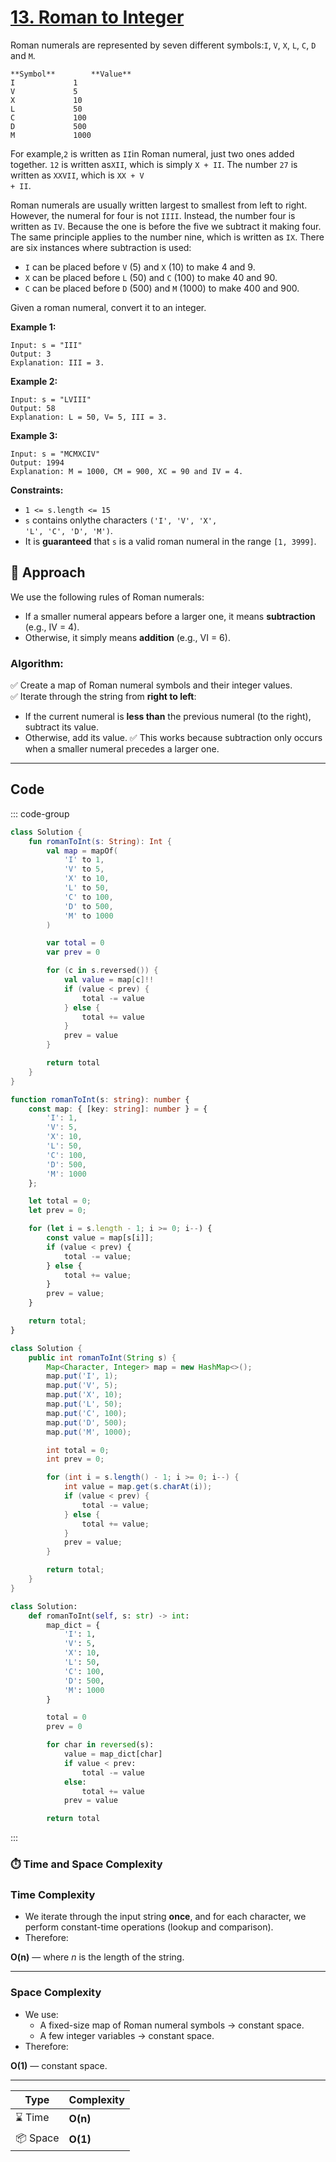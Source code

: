 # [13. Roman to Integer](https://leetcode.com/problems/roman-to-integer/description/?envType=study-plan-v2&envId=top-interview-150)

Roman numerals are represented by seven different symbols:<code>I</code>, <code>V</code>, <code>X</code>, <code>L</code>, <code>C</code>, <code>D</code> and <code>M</code>.

```
**Symbol**        **Value** 
I             1
V             5
X             10
L             50
C             100
D             500
M             1000
```

For example,<code>2</code> is written as <code>II</code>in Roman numeral, just two ones added together. <code>12</code> is written as<code>XII</code>, which is simply <code>X + II</code>. The number <code>27</code> is written as <code>XXVII</code>, which is <code>XX + V + II</code>.

Roman numerals are usually written largest to smallest from left to right. However, the numeral for four is not <code>IIII</code>. Instead, the number four is written as <code>IV</code>. Because the one is before the five we subtract it making four. The same principle applies to the number nine, which is written as <code>IX</code>. There are six instances where subtraction is used:

- <code>I</code> can be placed before <code>V</code> (5) and <code>X</code> (10) to make 4 and 9.
- <code>X</code> can be placed before <code>L</code> (50) and <code>C</code> (100) to make 40 and 90.
- <code>C</code> can be placed before <code>D</code> (500) and <code>M</code> (1000) to make 400 and 900.

Given a roman numeral, convert it to an integer.

**Example 1:** 

```
Input: s = "III"
Output: 3
Explanation: III = 3.
```

**Example 2:** 

```
Input: s = "LVIII"
Output: 58
Explanation: L = 50, V= 5, III = 3.
```

**Example 3:** 

```
Input: s = "MCMXCIV"
Output: 1994
Explanation: M = 1000, CM = 900, XC = 90 and IV = 4.
```

**Constraints:** 

- <code>1 <= s.length <= 15</code>
- <code>s</code> contains onlythe characters <code>('I', 'V', 'X', 'L', 'C', 'D', 'M')</code>.
- It is **guaranteed** that <code>s</code> is a valid roman numeral in the range <code>[1, 3999]</code>.


## 📝 Approach

We use the following rules of Roman numerals:
- If a smaller numeral appears before a larger one, it means **subtraction** (e.g., IV = 4).
- Otherwise, it simply means **addition** (e.g., VI = 6).

### Algorithm:
✅ Create a map of Roman numeral symbols and their integer values.  
✅ Iterate through the string from **right to left**:
- If the current numeral is **less than** the previous numeral (to the right), subtract its value.
- Otherwise, add its value.
✅ This works because subtraction only occurs when a smaller numeral precedes a larger one.

---

## Code

::: code-group

```kotlin [Kotlin]
class Solution {
    fun romanToInt(s: String): Int {
        val map = mapOf(
            'I' to 1,
            'V' to 5,
            'X' to 10,
            'L' to 50,
            'C' to 100,
            'D' to 500,
            'M' to 1000
        )

        var total = 0
        var prev = 0

        for (c in s.reversed()) {
            val value = map[c]!!
            if (value < prev) {
                total -= value
            } else {
                total += value
            }
            prev = value
        }

        return total
    }
}
```

```typescript [TypeScript]
function romanToInt(s: string): number {
    const map: { [key: string]: number } = {
        'I': 1,
        'V': 5,
        'X': 10,
        'L': 50,
        'C': 100,
        'D': 500,
        'M': 1000
    };

    let total = 0;
    let prev = 0;

    for (let i = s.length - 1; i >= 0; i--) {
        const value = map[s[i]];
        if (value < prev) {
            total -= value;
        } else {
            total += value;
        }
        prev = value;
    }

    return total;
}
```

```java [Java]
class Solution {
    public int romanToInt(String s) {
        Map<Character, Integer> map = new HashMap<>();
        map.put('I', 1);
        map.put('V', 5);
        map.put('X', 10);
        map.put('L', 50);
        map.put('C', 100);
        map.put('D', 500);
        map.put('M', 1000);

        int total = 0;
        int prev = 0;

        for (int i = s.length() - 1; i >= 0; i--) {
            int value = map.get(s.charAt(i));
            if (value < prev) {
                total -= value;
            } else {
                total += value;
            }
            prev = value;
        }

        return total;
    }
}
```

```python [Python]
class Solution:
    def romanToInt(self, s: str) -> int:
        map_dict = {
            'I': 1,
            'V': 5,
            'X': 10,
            'L': 50,
            'C': 100,
            'D': 500,
            'M': 1000
        }

        total = 0
        prev = 0

        for char in reversed(s):
            value = map_dict[char]
            if value < prev:
                total -= value
            else:
                total += value
            prev = value

        return total
```

:::

### ⏱️ Time and Space Complexity

### Time Complexity
- We iterate through the input string **once**, and for each character, we perform constant-time operations (lookup and comparison).
- Therefore:
  
**O(n)** — where *n* is the length of the string.

---

### Space Complexity
- We use:
  - A fixed-size map of Roman numeral symbols → constant space.
  - A few integer variables → constant space.
- Therefore:
  
**O(1)** — constant space.

---

| Type | Complexity |
|------|------------|
| ⌛ Time | **O(n)** |
| 📦 Space | **O(1)** |
